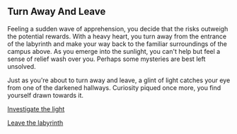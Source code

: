 ## Turn Away And Leave

Feeling a sudden wave of apprehension, you decide that the risks outweigh the potential rewards. With a heavy heart, you turn away from the entrance of the labyrinth and make your way back to the familiar surroundings of the campus above. As you emerge into the sunlight, you can't help but feel a sense of relief wash over you. Perhaps some mysteries are best left unsolved.

Just as you're about to turn away and leave, a glint of light catches your eye from one of the darkened hallways. Curiosity piqued once more, you find yourself drawn towards it.

[Investigate the light](/investigate-the-light/investigate-the-light.md)

[Leave the labyrinth](/quit/quit-start.md)